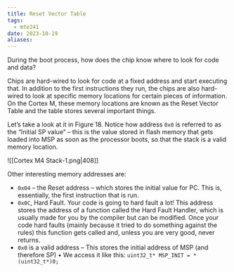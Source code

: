 ```yaml
---
title: Reset Vector Table
tags:
  - mte241
date: 2023-10-19
aliases:
---
```

During the boot process, how does the chip know where to look for code and data?

Chips are hard-wired to look for code at a fixed address and start executing that. In addition to the first instructions they run, the chips are also hard-wired to look at specific memory locations for certain pieces of information. On the Cortex M, these memory locations are known as the Reset Vector Table and the table stores several important things. 

Let’s take a look at it in Figure 18. Notice how address `0x0` is referred to as the “Initial SP value” – this is the value stored in flash memory that gets loaded into MSP as soon as the processor boots, so that the stack is a valid memory location.

![[Cortex M4 Stack-1.png|408]]

Other interesting memory addresses are:
- `0x04` – the Reset address – which stores the initial value for PC. This is, essentially, the first instruction that is run. 
- `0x0C`, Hard Fault. Your code is going to hard fault a lot! This address stores the address of a function called the Hard Fault Handler, which is usually made for you by the compiler but can be modified. Once your code hard faults (mainly because it tried to do something against the rules) this function gets called and, unless you are very good, never returns.
- `0x0` is a valid address – This stores the initial address of MSP (and therefore SP) • We access it like this: `uint32_t* MSP_INIT = *(uint32_t*)0;`
